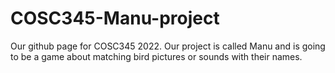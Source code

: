 # COSC345-Manu-project
Our github page for COSC345 2022. Our project is called Manu and is going to be a game about matching bird pictures or sounds with their names.
